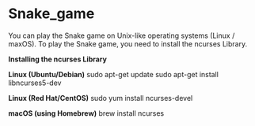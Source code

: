 # Snake_game

You can play the Snake game on Unix-like operating systems (Linux / maxOS).
To play the Snake game, you need to install the ncurses Library.

**Installing the ncurses Library**

**Linux (Ubuntu/Debian)**
sudo apt-get update
sudo apt-get install libncurses5-dev

**Linux (Red Hat/CentOS)**
sudo yum install ncurses-devel

**macOS (using Homebrew)**
brew install ncurses
